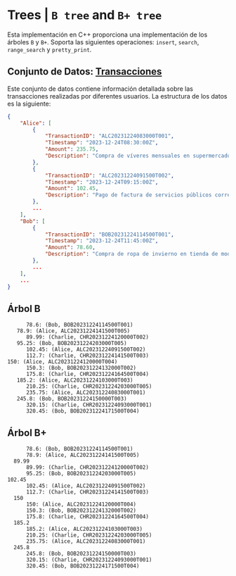 # **Trees | `B tree` and `B+ tree`**

Esta implementación en C++ proporciona una implementación de los árboles `B` y `B+`. Soporta las siguientes operaciones: `insert`, `search`, `range_search` y `pretty_print`.

## **Conjunto de Datos: [Transacciones](https://raw.githubusercontent.com/n4ndp/B-Trees/main/data/transactions.json)**

Este conjunto de datos contiene información detallada sobre las transacciones realizadas por diferentes usuarios. La estructura de los datos es la siguiente:

```json
{
    "Alice": [
        {
            "TransactionID": "ALC20231224083000T001",
            "Timestamp": "2023-12-24T08:30:00Z",
            "Amount": 235.75,
            "Description": "Compra de víveres mensuales en supermercado XYZ, incluyendo productos frescos, abarrotes y artículos de limpieza"
        },
        {
            "TransactionID": "ALC20231224091500T002",
            "Timestamp": "2023-12-24T09:15:00Z",
            "Amount": 102.45,
            "Description": "Pago de factura de servicios públicos correspondiente al consumo de energía eléctrica y agua durante el mes anterior"
        },
        ...
    ],
    "Bob": [
        {
            "TransactionID": "BOB20231224114500T001",
            "Timestamp": "2023-12-24T11:45:00Z",
            "Amount": 78.60,
            "Description": "Compra de ropa de invierno en tienda de moda, incluyendo abrigos y accesorios"
        },
        ...
    ],
    ...
}
```

## **Árbol B**

```textplain
      78.6: (Bob, BOB20231224114500T001)
   78.9: (Alice, ALC20231224141500T005)
      89.99: (Charlie, CHR20231224120000T002)
   95.25: (Bob, BOB20231224203000T005)
      102.45: (Alice, ALC20231224091500T002)
      112.7: (Charlie, CHR20231224141500T003)
150: (Alice, ALC20231224120000T004)
      150.3: (Bob, BOB20231224132000T002)
      175.8: (Charlie, CHR20231224164500T004)
   185.2: (Alice, ALC20231224103000T003)
      210.25: (Charlie, CHR20231224203000T005)
      235.75: (Alice, ALC20231224083000T001)
   245.8: (Bob, BOB20231224150000T003)
      320.15: (Charlie, CHR20231224093000T001)
      320.45: (Bob, BOB20231224171500T004)
```

## **Árbol B+**

```textplain
      78.6: (Bob, BOB20231224114500T001)
      78.9: (Alice, ALC20231224141500T005)
  89.99
      89.99: (Charlie, CHR20231224120000T002)
      95.25: (Bob, BOB20231224203000T005)
102.45
      102.45: (Alice, ALC20231224091500T002)
      112.7: (Charlie, CHR20231224141500T003)
  150
      150: (Alice, ALC20231224120000T004)
      150.3: (Bob, BOB20231224132000T002)
      175.8: (Charlie, CHR20231224164500T004)
  185.2
      185.2: (Alice, ALC20231224103000T003)
      210.25: (Charlie, CHR20231224203000T005)
      235.75: (Alice, ALC20231224083000T001)
  245.8
      245.8: (Bob, BOB20231224150000T003)
      320.15: (Charlie, CHR20231224093000T001)
      320.45: (Bob, BOB20231224171500T004)
```
